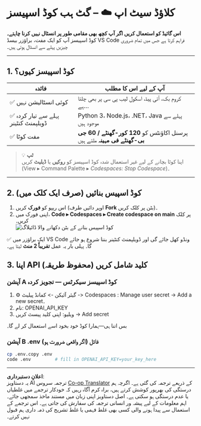 <!--
CO_OP_TRANSLATOR_METADATA:
{
  "original_hash": "be9cef0460b3696ed5d8f6f8d2f64d45",
  "translation_date": "2025-08-26T14:18:59+00:00",
  "source_file": "00-course-setup/01-setup-cloud.md",
  "language_code": "ur"
}
-->
# کلاؤڈ سیٹ اپ ☁️ – گٹ ہب کوڈ اسپیسز

**اس گائیڈ کو استعمال کریں اگر آپ کچھ بھی مقامی طور پر انسٹال نہیں کرنا چاہتے۔**  
کوڈ اسپیسز آپ کو ایک مفت، براؤزر بیسڈ VS Code فراہم کرتا ہے جس میں تمام ضروری چیزیں پہلے سے انسٹال ہوتی ہیں۔

---

## 1.  کوڈ اسپیسز کیوں؟

| فائدہ | آپ کے لیے اس کا مطلب |
|---------|----------------------|
| ✅ کوئی انسٹالیشن نہیں | کروم بک، آئی پیڈ، اسکول لیب پی سی پر بھی چلتا ہے… |
| ✅ پہلے سے تیار کردہ ڈویلپمنٹ کنٹینر | Python 3، Node.js، .NET، Java پہلے سے موجود ہیں |
| ✅ مفت کوٹا | پرسنل اکاؤنٹس کو **120 کور-گھنٹے / 60 جی بی-گھنٹے فی مہینہ** ملتے ہیں |

> 💡 **ٹپ**  
> اپنا کوٹا بچانے کے لیے غیر استعمال شدہ کوڈ اسپیسز کو **روکیں** یا **ڈیلیٹ** کریں  
> (View ▸ Command Palette ▸ *Codespaces: Stop Codespace*)۔

---

## 2.  کوڈ اسپیس بنائیں (صرف ایک کلک میں)

1. اس ریپو کو **فورک** کریں (اوپر دائیں طرف **Fork** بٹن پر کلک کریں)۔  
2. اپنی فورک میں، **Code ▸ Codespaces ▸ Create codespace on main** پر کلک کریں۔  
   ![کوڈ اسپیس بنانے کے بٹن دکھانے والا ڈائیلاگ](../../../00-course-setup/images/who-will-pay.webp)

✅ ایک براؤزر میں VS Code ونڈو کھل جائے گی اور ڈویلپمنٹ کنٹینر بننا شروع ہو جائے گا۔
پہلی بار یہ عمل **تقریباً 2 منٹ** لیتا ہے۔

## 3. اپنا API کلید شامل کریں (محفوظ طریقہ)

### آپشن A کوڈ اسپیسز سیکرٹس — تجویز کردہ

1. ⚙️ گیئر آئیکن -> کمانڈ پیلیٹ -> Codespaces : Manage user secret -> Add a new secret۔
2. نام: OPENAI_API_KEY
3. ویلیو: اپنی کلید پیسٹ کریں → Add secret

بس اتنا ہی—ہمارا کوڈ خود بخود اسے استعمال کر لے گا۔

### آپشن B .env فائل (اگر واقعی ضرورت ہو)

```bash
cp .env.copy .env
code .env         # fill in OPENAI_API_KEY=your_key_here
```

---

**اعلانِ دستبرداری**:  
یہ دستاویز AI ترجمہ سروس [Co-op Translator](https://github.com/Azure/co-op-translator) کے ذریعے ترجمہ کی گئی ہے۔ اگرچہ ہم درستگی کی بھرپور کوشش کرتے ہیں، براہ کرم آگاہ رہیں کہ خودکار ترجمے میں غلطیاں یا عدم درستگی ہو سکتی ہے۔ اصل دستاویز اپنی زبان میں مستند ماخذ سمجھی جائے۔ اہم معلومات کے لیے پیشہ ور انسانی ترجمہ کی سفارش کی جاتی ہے۔ اس ترجمے کے استعمال سے پیدا ہونے والی کسی بھی غلط فہمی یا غلط تشریح کی ذمہ داری ہم قبول نہیں کرتے۔